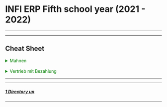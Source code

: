 # INFI ERP Fifth school year (2021 - 2022)

----

----

Cheat Sheet
-----------

<details><summary style="color:green">Mahnen</summary>

1. **Cokpit: Mahnungen**
   - Mahnvorschlag erzeugen
2. **Mahnvorschlag erzeugen**
   - Mahnvorschlag erzeugen
   - Mahndatum ist NACH Rechnungsdatum und muss mehrere Tage in der Zukunft liegen
   - kleines gelbes Dreicek rechts oben
      - bestätigen
	     - Ausgeben
3. **Cockpit: Mahnungen**
   - Mahnvorschlag bearbeiten
4. **Mahnvorschlag bearbeiten**
   - sperren
   - freigeben
5. **Cockpit: Mahnungen**
   - Mahnvorschlag prüfen
   - Mahnvorschlag durchführen
   - Mahnungen asugeben
   - Mahnungen stornieren
   
</details>
<br/>
<details><summary style="color:green">Vertrieb mit Bezahlung</summary>

1. **Vertrieb**
   - Rechnung mit Materialbuchungen
2. **Cockpit: Ausgangsrechnungen**
   - Rechnung auswählen
   - Rechnung übertragen
3. **Cockpit: Buchungsläufe Finanzbuchhaltung**
   - Rechnung auswählen
   - Übernehmen und buchen
4. **Vertrieb**
   - Belegkette Ausgangsrechnung anwählen und Betrag kopieren
5. **Buchen Finanzbuchhaltung**
   - Belegart 300, Neu
   - Beliebige Nummer in Beleg
   - heute
   - Konto
      - Eigenes Konto (bspw. Bank)
   - Buchungsbetrag
      - Eigenes Konto Soll/Haben
   - Beleg buchen

</details>


----
----

##### [1 Directory up](./../)

----
